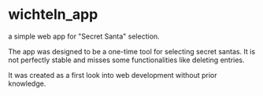 # wichteln_app
a simple web app for "Secret Santa" selection.

The app was designed to be a one-time tool for selecting secret santas. It is not perfectly stable and misses some functionalities like deleting entries.

It was created as a first look into web development without prior knowledge.

